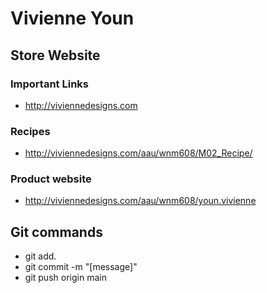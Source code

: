 # Vivienne Youn

## Store Website

### Important Links

- http://viviennedesigns.com

### Recipes
- http://viviennedesigns.com/aau/wnm608/M02_Recipe/

### Product website
- http://viviennedesigns.com/aau/wnm608/youn.vivienne




## Git commands
 - git add.
 - git commit -m "[message]"
 - git push origin main

